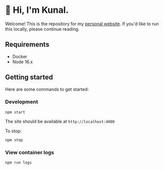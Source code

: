 # 👋 Hi, I'm Kunal.

Welcome! This is the repository for my [personal website](https://www.kunalnagar.in). If you'd like to run this locally, please continue reading.

## Requirements
* Docker
* Node 16.x

## Getting started

Here are some commands to get started:

### Development

```
npm start
```

The site should be available at `http://localhost:4000`

To stop:

```
npm stop
```


### View container logs

```
npm run logs
```
